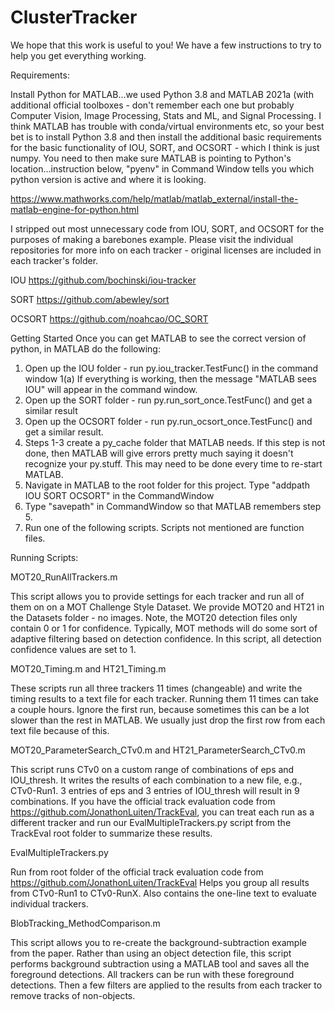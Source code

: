# ClusterTracker
We hope that this work is useful to you!  We have a few instructions to try to help you get everything working.

Requirements:

Install Python for MATLAB...we used Python 3.8 and MATLAB 2021a (with additional official toolboxes - don't remember each one but probably Computer Vision, Image Processing, Stats and ML, and Signal Processing.  I think MATLAB has trouble with conda/virtual environments etc, so your best bet is to install Python 3.8 and then install the additional basic requirements for the basic functionality of IOU, SORT, and OCSORT - which I think is just numpy.  You need to then make sure MATLAB is pointing to Python's location...instruction below, "pyenv" in Command Window tells you which python version is active and where it is looking.

https://www.mathworks.com/help/matlab/matlab_external/install-the-matlab-engine-for-python.html

I stripped out most unnecessary code from IOU, SORT, and OCSORT for the purposes of making a barebones example.  Please visit the individual repositories for more info on each tracker - original licenses are included in each tracker's folder.

IOU
https://github.com/bochinski/iou-tracker

SORT
https://github.com/abewley/sort

OCSORT
https://github.com/noahcao/OC_SORT

Getting Started
Once you can get MATLAB to see the correct version of python, in MATLAB do the following:
1. Open up the IOU folder - run py.iou_tracker.TestFunc() in the command window
	1(a) If everything is working, then the message "MATLAB sees IOU" will appear in the command window.
2. Open up the SORT folder - run py.run_sort_once.TestFunc() and get a similar result
3. Open up the OCSORT folder - run py.run_ocsort_once.TestFunc() and get a similar result.
4. Steps 1-3 create a py_cache folder that MATLAB needs.  If this step is not done, then MATLAB will give errors pretty much saying it doesn't recognize your py.stuff.  This may need to be done every time to re-start MATLAB.
5. Navigate in MATLAB to the root folder for this project. Type "addpath IOU SORT OCSORT" in the CommandWindow
6. Type "savepath" in CommandWindow so that MATLAB remembers step 5.
7. Run one of the following scripts.  Scripts not mentioned are function files.

Running Scripts:

MOT20_RunAllTrackers.m

This script allows you to provide settings for each tracker and run all of them on on a MOT Challenge Style Dataset.  We provide MOT20 and HT21 in the Datasets folder - no images.  Note, the MOT20 detection files only contain 0 or 1 for confidence.  Typically, MOT methods will do some sort of adaptive filtering based on detection confidence.  In this script, all detection confidence values are set to 1.

MOT20_Timing.m and HT21_Timing.m

These scripts run all three trackers 11 times (changeable) and write the timing results to a text file for each tracker.  Running them 11 times can take a couple hours. Ignore the first run, because sometimes this can be a lot slower than the rest in MATLAB.  We usually just drop the first row from each text file because of this.

MOT20_ParameterSearch_CTv0.m and HT21_ParameterSearch_CTv0.m

This script runs CTv0 on a custom range of combinations of eps and IOU_thresh.  It writes the results of each combination to a new file, e.g., CTv0-Run1.  3 entries of eps and 3 entries of IOU_thresh will result in 9 combinations.  If you have the official track evaluation code from 
https://github.com/JonathonLuiten/TrackEval, you can treat each run as a different tracker and run our EvalMultipleTrackers.py script from the TrackEval root folder to summarize these results.

EvalMultipleTrackers.py

Run from root folder of the official track evaluation code from 
https://github.com/JonathonLuiten/TrackEval
Helps you group all results from CTv0-Run1 to CTv0-RunX.  Also contains the one-line text to evaluate individual trackers.

BlobTracking_MethodComparison.m

This script allows you to re-create the background-subtraction example from the paper.  Rather than using an object detection file, this script performs background subtraction using a MATLAB tool and saves all the foreground detections. All trackers can be run with these foreground detections.  Then a few filters are applied to the results from each tracker to remove tracks of non-objects.

